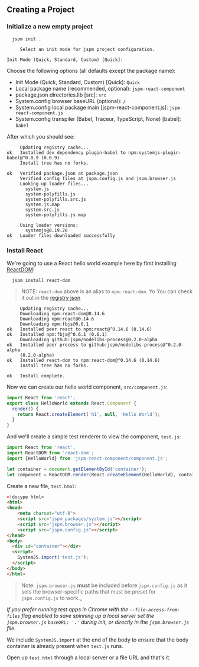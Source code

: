 ## Creating a Project

### Initialize a new empty project

```
  jspm init .

     Select an init mode for jspm project configuration.

Init Mode (Quick, Standard, Custom) [Quick]:
```

Choose the following options (all defaults except the package name):

* Init Mode (Quick, Standard, Custom) [Quick]: `Quick`
* Local package name (recommended, optional): `jspm-react-component`
* package.json directories.lib [src]: `src`
* System.config browser baseURL (optional): `/`
* System.config local package main [jspm-react-component.js]: `jspm-react-component.js`
* System.config transpiler (Babel, Traceur, TypeScript, None) [babel]: `babel`

After which you should see:

```
     Updating registry cache...
ok   Installed dev dependency plugin-babel to npm:systemjs-plugin-babel@^0.0.9 (0.0.9)
     Install tree has no forks.

ok   Verified package.json at package.json
     Verified config files at jspm.config.js and jspm.browser.js
     Looking up loader files...
       system.js
       system-polyfills.js
       system-polyfills.src.js
       system.js.map
       system.src.js
       system-polyfills.js.map

     Using loader versions:
       systemjs@0.19.26
ok   Loader files downloaded successfully
```

### Install React

We're going to use a React hello world example here by first installing [ReactDOM](https://www.npmjs.com/package/react-dom):

```
  jspm install react-dom
```

> NOTE: `react-dom` above is an alias to `npm:react-dom`. Yo You can check it out in the [registry json](https://github.com/jspm/registry/blob/master/registry.json)


```
     Updating registry cache...
     Downloading npm:react-dom@0.14.6
     Downloading npm:react@0.14.6
     Downloading npm:fbjs@0.6.1
ok   Installed peer react to npm:react@^0.14.6 (0.14.6)
ok   Installed npm:fbjs@^0.6.1 (0.6.1)
     Downloading github:jspm/nodelibs-process@0.2.0-alpha
ok   Installed peer process to github:jspm/nodelibs-process@^0.2.0-alpha
     (0.2.0-alpha)
ok   Installed react-dom to npm:react-dom@^0.14.6 (0.14.6)
     Install tree has no forks.

ok   Install complete.
```

Now we can create our hello world component, `src/component.js`:

```javascript
import React from 'react';
export class HelloWorld extends React.Component {
  render() {
    return React.createElement('h1', null, 'Hello World');
  }
}
```

And we'll create a simple test renderer to view the component, `test.js`:

```javascript
import React from 'react';
import ReactDOM from 'react-dom';
import {HelloWorld} from 'jspm-react-component/component.js';

let container = document.getElementById('container');
let component = ReactDOM.render(React.createElement(HelloWorld), container);
```

Create a new file, `test.html`:

```html
<!docype html>
<html>
<head>
    <meta charset="utf-8">
    <script src="jspm_packages/system.js"></script>
    <script src="jspm.browser.js"></script>
    <script src="jspm.config.js"></script>
</head>
<body>
  <div id="container"></div>
  <script>
    SystemJS.import('test.js');
  </script>
</body>
</html>
```

> Note: `jspm.browser.js` **must** be included before `jspm.config.js` as it sets the browser-specific paths that must be preset for `jspm.config.js` to work._

_If you prefer running test apps in Chrome with the `--file-access-from-files` flag enabled to save spinning up a local server set the `jspm.browser.js` `baseURL: '.'` during init, or directly in the `jspm.browser.js` file._

We include `SystemJS.import` at the end of the body to ensure that the body container is already present when `test.js` runs.

Open up `test.html` through a local server or a file URL and that's it.
